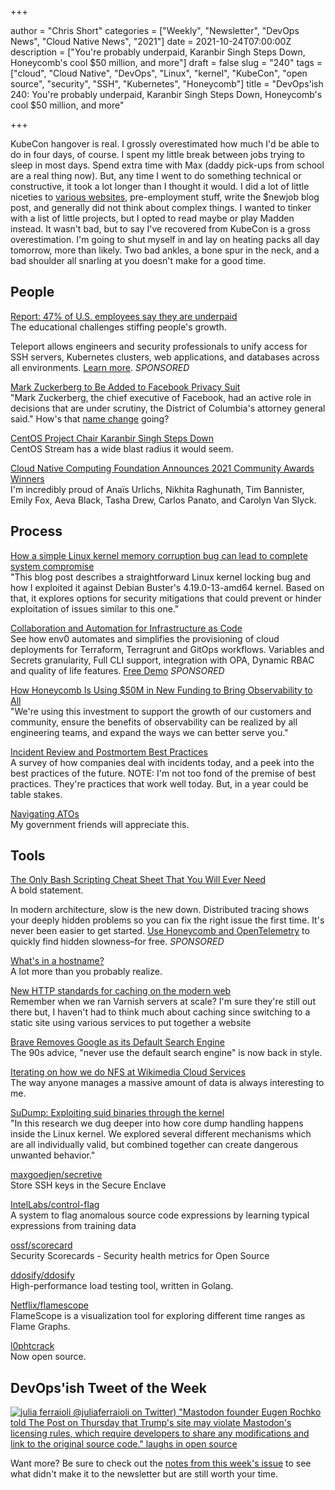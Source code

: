 +++

author = "Chris Short"
categories = ["Weekly", "Newsletter", "DevOps News", "Cloud Native News", "2021"]
date = 2021-10-24T07:00:00Z
description = ["You're probably underpaid, Karanbir Singh Steps Down, Honeycomb's cool $50 million, and more"]
draft = false
slug = "240"
tags = ["cloud", "Cloud Native", "DevOps", "Linux", "kernel", "KubeCon", "open source", "security", "SSH", "Kubernetes", "Honeycomb"]
title = "DevOps'ish 240: You're probably underpaid, Karanbir Singh Steps Down, Honeycomb's cool $50 million, and more"

+++

KubeCon hangover is real. I grossly overestimated how much I'd be able to do in four days, of course. I spent my little break between jobs trying to sleep in most days. Spend extra time with Max (daddy pick-ups from school are a real thing now). But, any time I went to do something technical or constructive, it took a lot longer than I thought it would. I did a lot of little niceties to [various websites](https://chrisshort.net/projects/), pre-employment stuff, write the $newjob blog post, and generally did not think about complex things. I wanted to tinker with a list of little projects, but I opted to read maybe or play Madden instead. It wasn't bad, but to say I've recovered from KubeCon is a gross overestimation. I'm going to shut myself in and lay on heating packs all day tomorrow, more than likely. Two bad ankles, a bone spur in the neck, and a bad shoulder all snarling at you doesn't make for a good time.

## People

[Report: 47% of U.S. employees say they are underpaid](https://venturebeat.com/2021/10/20/report-47-of-u-s-employees-say-they-are-underpaid/)  
The educational challenges stiffing people's growth.

Teleport allows engineers and security professionals to unify access for SSH servers, Kubernetes clusters, web applications, and databases across all environments. [Learn more](https://goteleport.com/?utm_campaign=eg&utm_medium=partner&utm_source=devopsish). *SPONSORED*

[Mark Zuckerberg to Be Added to Facebook Privacy Suit](https://www.nytimes.com/2021/10/20/technology/mark-zuckerberg-facebook-lawsuit.html)  
"Mark Zuckerberg, the chief executive of Facebook, had an active role in decisions that are under scrutiny, the District of Columbia's attorney general said." How's that [name change](https://www.theverge.com/2021/10/19/22735612/facebook-change-company-name-metaverse) going?

[CentOS Project Chair Karanbir Singh Steps Down](https://www.phoronix.com/scan.php?page=news_item&px=Singh-CentOS-Steps-Down)  
CentOS Stream has a wide blast radius it would seem.

[Cloud Native Computing Foundation Announces 2021 Community Awards Winners](https://www.cncf.io/announcements/2021/10/15/cloud-native-computing-foundation-announces-2021-community-awards-winners/)  
I'm incredibly proud of Anaïs Urlichs, Nikhita Raghunath, Tim Bannister, Emily Fox, Aeva Black, Tasha Drew, Carlos Panato, and Carolyn Van Slyck.

## Process

[How a simple Linux kernel memory corruption bug can lead to complete system compromise](https://googleprojectzero.blogspot.com/2021/10/how-simple-linux-kernel-memory.html)  
"This blog post describes a straightforward Linux kernel locking bug and how I exploited it against Debian Buster's 4.19.0-13-amd64 kernel. Based on that, it explores options for security mitigations that could prevent or hinder exploitation of issues similar to this one."

[Collaboration and Automation for Infrastructure as Code](https://www.env0.com/infrastructure-as-code-automation?utm_campaign=devopsish&utm_source=nativeads&utm_medium=newsletter)  
See how env0 automates and simplifies the provisioning of cloud deployments for Terraform, Terragrunt and GitOps workflows. Variables and Secrets granularity, Full CLI support, integration with OPA, Dynamic RBAC and quality of life features. [Free Demo](https://www.env0.com/infrastructure-as-code-automation?utm_campaign=devopsish&utm_source=nativeads&utm_medium=newsletter) *SPONSORED*

[How Honeycomb Is Using $50M in New Funding to Bring Observability to All](https://www.honeycomb.io/blog/series-c-funding-bringing-observability-to-all/)  
"We're using this investment to support the growth of our customers and community, ensure the benefits of observability can be realized by all engineering teams, and expand the ways we can better serve you."

[Incident Review and Postmortem Best Practices](https://newsletter.pragmaticengineer.com/p/incident-review-best-practices)  
A survey of how companies deal with incidents today, and a peek into the best practices of the future. NOTE: I'm not too fond of the premise of best practices. They're practices that work well today. But, in a year could be table stakes.

[Navigating ATOs](https://18f.gsa.gov/2021/10/19/navigating-atos/)  
My government friends will appreciate this.

## Tools

[The Only Bash Scripting Cheat Sheet That You Will Ever Need](https://dev.to/bobbyiliev/the-only-bash-scripting-cheat-sheet-that-you-will-ever-need-55c7)  
A bold statement.

In modern architecture, slow is the new down. Distributed tracing shows your deeply hidden problems so you can fix the right issue the first time. It's never been easier to get started. [Use Honeycomb and OpenTelemetry](https://ui.honeycomb.io/signup?&utm_source=devopsish&utm_medium=newsletter&utm_campaign=ad&utm_content=product-signup) to quickly find hidden slowness–for free. *SPONSORED*

[What's in a hostname?](https://www.netmeister.org/blog/hostnames.html)  
A lot more than you probably realize.

[New HTTP standards for caching on the modern web](https://httptoolkit.tech/blog/status-targeted-caching-headers/)  
Remember when we ran Varnish servers at scale? I'm sure they're still out there but, I haven't had to think much about caching since switching to a static site using various services to put together a website

[Brave Removes Google as its Default Search Engine](https://www.thurrott.com/cloud/web-browsers/258380/brave-removes-google-as-its-default-search-engine)  
The 90s advice, "never use the default search engine" is now back in style.

[Iterating on how we do NFS at Wikimedia Cloud Services](https://techblog.wikimedia.org/2021/10/19/iterating-on-how-we-do-nfs-at-wikimedia-cloud-services/)  
The way anyone manages a massive amount of data is always interesting to me.

[SuDump: Exploiting suid binaries through the kernel](https://alephsecurity.com/2021/10/20/sudump/)  
"In this research we dug deeper into how core dump handling happens inside the Linux kernel. We explored several different mechanisms which are all individually valid, but combined together can create dangerous unwanted behavior."

[maxgoedjen/secretive](https://github.com/maxgoedjen/secretive)  
Store SSH keys in the Secure Enclave

[IntelLabs/control-flag](https://github.com/IntelLabs/control-flag)  
A system to flag anomalous source code expressions by learning typical expressions from training data

[ossf/scorecard](https://github.com/ossf/scorecard)  
Security Scorecards - Security health metrics for Open Source

[ddosify/ddosify](https://github.com/ddosify/ddosify)  
High-performance load testing tool, written in Golang.

[Netflix/flamescope](https://github.com/Netflix/flamescope)  
FlameScope is a visualization tool for exploring different time ranges as Flame Graphs.

[l0phtcrack](https://gitlab.com/l0phtcrack)  
Now open source.

## DevOps'ish Tweet of the Week

[![julia ferraioli @juliaferraioli on Twitter) "Mastodon founder Eugen Rochko told The Post on Thursday that Trump's site may violate Mastodon's licensing rules, which require developers to share any modifications and link to the original source code." *laughs in open source*](/images/240-devopsish-tweet-of-the-week.png)](https://twitter.com/juliaferraioli/status/1451381022013079553)

Want more? Be sure to check out the [notes from this week's issue](https://devopsish.com/240/notes/) to see what didn't make it to the newsletter but are still worth your time.

